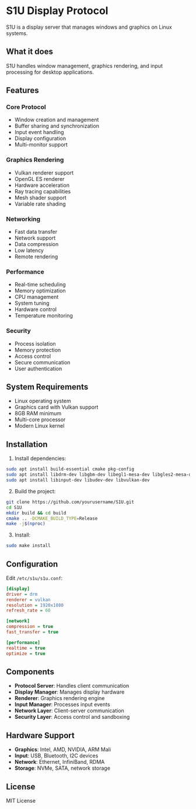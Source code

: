 # S1U Display Protocol

S1U is a display server that manages windows and graphics on Linux systems.

## What it does

S1U handles window management, graphics rendering, and input processing for desktop applications.

## Features

### Core Protocol
- Window creation and management
- Buffer sharing and synchronization
- Input event handling
- Display configuration
- Multi-monitor support

### Graphics Rendering
- Vulkan renderer support
- OpenGL ES renderer
- Hardware acceleration
- Ray tracing capabilities
- Mesh shader support
- Variable rate shading

### Networking
- Fast data transfer
- Network support
- Data compression
- Low latency
- Remote rendering

### Performance
- Real-time scheduling
- Memory optimization
- CPU management
- System tuning
- Hardware control
- Temperature monitoring

### Security
- Process isolation
- Memory protection
- Access control
- Secure communication
- User authentication

## System Requirements

- Linux operating system
- Graphics card with Vulkan support
- 8GB RAM minimum
- Multi-core processor
- Modern Linux kernel

## Installation

1. Install dependencies:
```bash
sudo apt install build-essential cmake pkg-config
sudo apt install libdrm-dev libgbm-dev libegl1-mesa-dev libgles2-mesa-dev
sudo apt install libinput-dev libudev-dev libvulkan-dev
```

2. Build the project:
```bash
git clone https://github.com/yourusername/S1U.git
cd S1U
mkdir build && cd build
cmake .. -DCMAKE_BUILD_TYPE=Release
make -j$(nproc)
```

3. Install:
```bash
sudo make install
```

## Configuration

Edit `/etc/s1u/s1u.conf`:

```ini
[display]
driver = drm
renderer = vulkan
resolution = 1920x1080
refresh_rate = 60

[network]
compression = true
fast_transfer = true

[performance]
realtime = true
optimize = true
```

## Components

- **Protocol Server**: Handles client communication
- **Display Manager**: Manages display hardware
- **Renderer**: Graphics rendering engine
- **Input Manager**: Processes input events
- **Network Layer**: Client-server communication
- **Security Layer**: Access control and sandboxing

## Hardware Support

- **Graphics**: Intel, AMD, NVIDIA, ARM Mali
- **Input**: USB, Bluetooth, I2C devices
- **Network**: Ethernet, InfiniBand, RDMA
- **Storage**: NVMe, SATA, network storage

## License

MIT License

